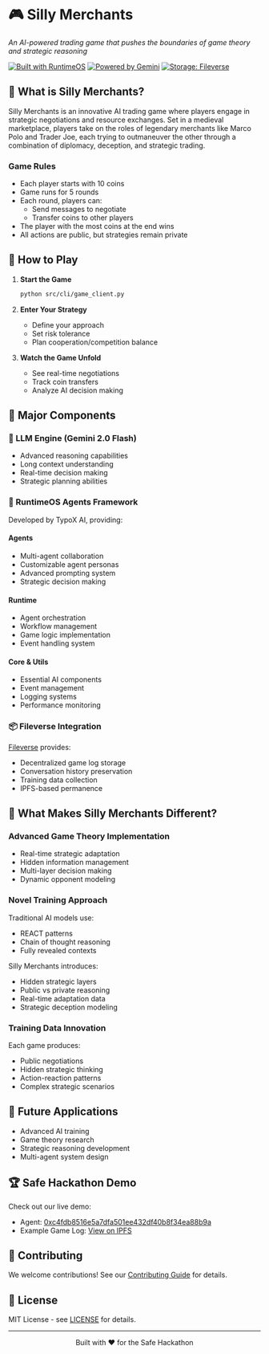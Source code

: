 # 🎮 Silly Merchants

*An AI-powered trading game that pushes the boundaries of game theory and strategic reasoning*

[![Built with RuntimeOS](https://img.shields.io/badge/Built%20with-RuntimeOS-blue)](https://github.com/typox-ai)
[![Powered by Gemini](https://img.shields.io/badge/Powered%20by-Gemini%202.0-orange)](https://deepmind.google/technologies/gemini/)
[![Storage: Fileverse](https://img.shields.io/badge/Storage-Fileverse-green)](https://github.com/wsybok/fileverse_api)

## 🎯 What is Silly Merchants?

Silly Merchants is an innovative AI trading game where players engage in strategic negotiations and resource exchanges. Set in a medieval marketplace, players take on the roles of legendary merchants like Marco Polo and Trader Joe, each trying to outmaneuver the other through a combination of diplomacy, deception, and strategic trading.

### Game Rules
- Each player starts with 10 coins
- Game runs for 5 rounds
- Each round, players can:
  - Send messages to negotiate
  - Transfer coins to other players
- The player with the most coins at the end wins
- All actions are public, but strategies remain private

## 🎲 How to Play

1. **Start the Game**
   ```bash
   python src/cli/game_client.py
   ```

2. **Enter Your Strategy**
   - Define your approach
   - Set risk tolerance
   - Plan cooperation/competition balance

3. **Watch the Game Unfold**
   - See real-time negotiations
   - Track coin transfers
   - Analyze AI decision making

## 🔧 Major Components

### 🧠 LLM Engine (Gemini 2.0 Flash)
- Advanced reasoning capabilities
- Long context understanding
- Real-time decision making
- Strategic planning abilities

### 🤖 RuntimeOS Agents Framework
Developed by TypoX AI, providing:

#### Agents
- Multi-agent collaboration
- Customizable agent personas
- Advanced prompting system
- Strategic decision making

#### Runtime
- Agent orchestration
- Workflow management
- Game logic implementation
- Event handling system

#### Core & Utils
- Essential AI components
- Event management
- Logging systems
- Performance monitoring

### 📦 Fileverse Integration
[Fileverse](https://github.com/wsybok/fileverse_api) provides:
- Decentralized game log storage
- Conversation history preservation
- Training data collection
- IPFS-based permanence

## 🌟 What Makes Silly Merchants Different?

### Advanced Game Theory Implementation
- Real-time strategic adaptation
- Hidden information management
- Multi-layer decision making
- Dynamic opponent modeling

### Novel Training Approach
Traditional AI models use:
- REACT patterns
- Chain of thought reasoning
- Fully revealed contexts

Silly Merchants introduces:
- Hidden strategic layers
- Public vs private reasoning
- Real-time adaptation data
- Strategic deception modeling

### Training Data Innovation
Each game produces:
- Public negotiations
- Hidden strategic thinking
- Action-reaction patterns
- Complex strategic scenarios

## 🎯 Future Applications

- Advanced AI training
- Game theory research
- Strategic reasoning development
- Multi-agent system design

## 🏆 Safe Hackathon Demo

Check out our live demo:
- Agent: [0xc4fdb8516e5a7dfa501ee432df40b8f34ea88b9a](https://gnosisscan.io/address/0xc4fdb8516e5a7dfa501ee432df40b8f34ea88b9a)
- Example Game Log: [View on IPFS](https://ipfs.io/ipfs/bafkreigr3v3yophf5hwtwujqoxnhre4n2rft4ay6rq7enfffkpuks5dwuu)

## 🤝 Contributing

We welcome contributions! See our [Contributing Guide](CONTRIBUTING.md) for details.

## 📜 License

MIT License - see [LICENSE](LICENSE) for details.

---

<p align="center">
Built with ❤️ for the Safe Hackathon
</p>
